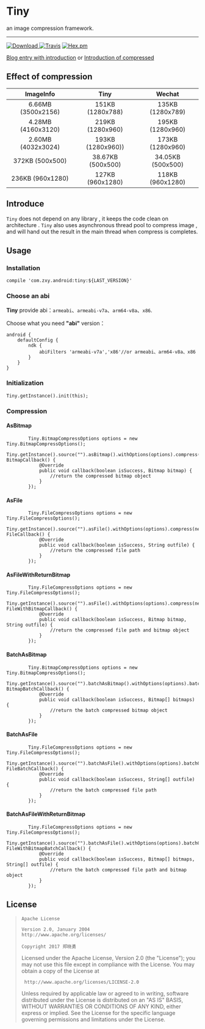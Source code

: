 # **Tiny**
an image compression framework.

----

[ ![Download](https://api.bintray.com/packages/sunzxyong/maven/Tiny/images/download.svg) ](https://bintray.com/sunzxyong/maven/Tiny/_latestVersion)[![Travis](https://img.shields.io/travis/rust-lang/rust.svg)]() [![Hex.pm](https://img.shields.io/hexpm/l/plug.svg)]()

[Blog entry with introduction](http://zhengxiaoyong.me/2017/04/23/Android%E5%9B%BE%E7%89%87%E5%8E%8B%E7%BC%A9%E6%A1%86%E6%9E%B6-Tiny/)
or
[Introduction of compressed](http://zhengxiaoyong.me/2017/04/23/%E4%B9%9F%E8%B0%88%E5%9B%BE%E7%89%87%E5%8E%8B%E7%BC%A9/)


## **Effect of compression**

| ImageInfo | Tiny | Wechat |
| :-: | :-: | :-: |
6.66MB (3500x2156) | 151KB (1280x788) | 135KB (1280x789)|
4.28MB (4160x3120) | 219KB (1280x960)| 195KB (1280x960)|
2.60MB (4032x3024) | 193KB (1280x960))| 173KB (1280x960)|
372KB (500x500) | 38.67KB (500x500) | 34.05KB (500x500)|
236KB (960x1280) | 127KB (960x1280) | 118KB (960x1280)|

## **Introduce**
`Tiny` does not depend on any library , it keeps the code clean on architecture . `Tiny` also uses asynchronous thread pool to compress image , and will hand out the result in the main thread when compress is completes.

## **Usage**
### **Installation**

```
compile 'com.zxy.android:tiny:${LAST_VERSION}'
```

### **Choose an abi**
**Tiny** provide abi：`armeabi`、`armeabi-v7a`、`arm64-v8a`、`x86`.

Choose what you need **"abi"** version：

```
android {
    defaultConfig {
        ndk {
            abiFilters 'armeabi-v7a','x86'//or armeabi、arm64-v8a、x86
        }
    }
}
```

### **Initialization**

```
Tiny.getInstance().init(this);
```
### **Compression**

#### **AsBitmap**

```
        Tiny.BitmapCompressOptions options = new Tiny.BitmapCompressOptions();
        Tiny.getInstance().source("").asBitmap().withOptions(options).compress(new BitmapCallback() {
            @Override
            public void callback(boolean isSuccess, Bitmap bitmap) {
                //return the compressed bitmap object
            }
        });
```

#### **AsFile**

```
        Tiny.FileCompressOptions options = new Tiny.FileCompressOptions();
        Tiny.getInstance().source("").asFile().withOptions(options).compress(new FileCallback() {
            @Override
            public void callback(boolean isSuccess, String outfile) {
                //return the compressed file path
            }
        });
```
#### **AsFileWithReturnBitmap**

```
        Tiny.FileCompressOptions options = new Tiny.FileCompressOptions();
        Tiny.getInstance().source("").asFile().withOptions(options).compress(new FileWithBitmapCallback() {
            @Override
            public void callback(boolean isSuccess, Bitmap bitmap, String outfile) {
                //return the compressed file path and bitmap object
            }
        });
```

#### **BatchAsBitmap**

```
        Tiny.BitmapCompressOptions options = new Tiny.BitmapCompressOptions();
        Tiny.getInstance().source("").batchAsBitmap().withOptions(options).batchCompress(new BitmapBatchCallback() {
            @Override
            public void callback(boolean isSuccess, Bitmap[] bitmaps) {
                //return the batch compressed bitmap object
            }
        });
```
#### **BatchAsFile**

```
        Tiny.FileCompressOptions options = new Tiny.FileCompressOptions();
        Tiny.getInstance().source("").batchAsFile().withOptions(options).batchCompress(new FileBatchCallback() {
            @Override
            public void callback(boolean isSuccess, String[] outfile) {
                //return the batch compressed file path
            }
        });
```
#### **BatchAsFileWithReturnBitmap**

```
        Tiny.FileCompressOptions options = new Tiny.FileCompressOptions();
        Tiny.getInstance().source("").batchAsFile().withOptions(options).batchCompress(new FileWithBitmapBatchCallback() {
            @Override
            public void callback(boolean isSuccess, Bitmap[] bitmaps, String[] outfile) {
                //return the batch compressed file path and bitmap object
            }
        });
```

## **License**

>
>     Apache License
>
>     Version 2.0, January 2004
>     http://www.apache.org/licenses/
>
>     Copyright 2017 郑晓勇
>
>  Licensed under the Apache License, Version 2.0 (the "License");
>  you may not use this file except in compliance with the License.
>  You may obtain a copy of the License at
>
>      http://www.apache.org/licenses/LICENSE-2.0
>
>  Unless required by applicable law or agreed to in writing, software
>  distributed under the License is distributed on an "AS IS" BASIS,
>  WITHOUT WARRANTIES OR CONDITIONS OF ANY KIND, either express or implied.
>  See the License for the specific language governing permissions and
>  limitations under the License.


